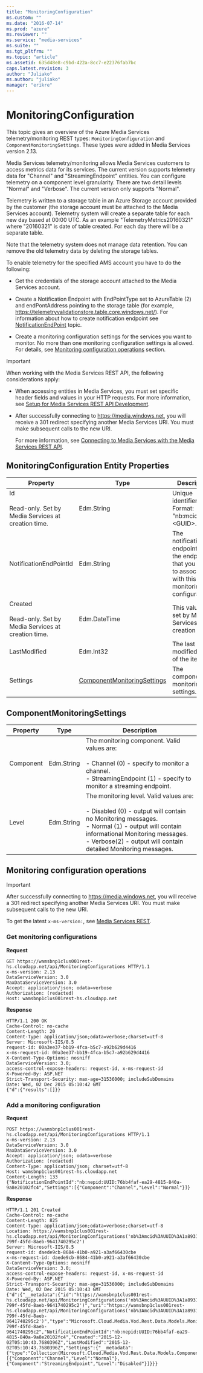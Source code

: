 ```yaml
---
title: "MonitoringConfiguration"
ms.custom: ""
ms.date: "2016-07-14"
ms.prod: "azure"
ms.reviewer: ""
ms.service: "media-services"
ms.suite: ""
ms.tgt_pltfrm: ""
ms.topic: "article"
ms.assetid: 635d48e8-c9bd-422a-8cc7-e22376fab7bc
caps.latest.revision: 3
author: "Juliako"
ms.author: "juliako"
manager: "erikre"
---
```

# MonitoringConfiguration
This topic gives an overview of the Azure Media Services telemetry/monitoring REST types: `MonitoringConfiguration` and `ComponentMonitoringSettings`. These types were added in Media Services version 2.13.  
  
 Media Services telemetry/monitoring allows Media Services customers to access metrics data for its services. The current version supports telemetry data for "Channel" and "StreamingEndpoint" entities. You can configure telemetry on a component level granularity. There are two detail levels "Normal" and "Verbose". The current version only supports "Normal".  
  
 Telemetry is written to a storage table in an Azure  Storage account provided by the customer (the storage account must be attached to the Media Services account). Telemetry system will create a separate table for each new day based at 00:00 UTC. As an example "TelemetryMetrics20160321" where "20160321" is date of table created. For each day there will be a separate table.  
  
 Note that the telemetry system does not manage data retention. You can remove the old telemetry data by deleting the storage tables.  
  
 To enable telemetry for the specified AMS account you have to do the following:  
  
-   Get the credentials of the storage account attached to the Media Services account.  
  
-   Create a Notification Endpoint with EndPointType set to AzureTable (2) and endPontAddress pointing to the storage table (for example, https://telemetryvalidationstore.table.core.windows.net/). For information about how to create notification endpoint see  [NotificationEndPoint](../MediaServicesREST/notificationendpoint.md) topic.  
  
-   Create a monitoring configuration settings for the services you want to monitor. No more than one monitoring configuration settings is allowed. For details, see [Monitoring configuration operations](#MonitoringConfiguration) section.  
   
> [!IMPORTANT]
>  When working with the Media Services REST API, the following considerations apply:  
>   
>  -   When accessing entities in Media Services, you must set specific header fields and values in your HTTP requests. For more information, see [Setup for Media Services REST API Development](http://msdn.microsoft.com/en-us/42ae6204-93bc-4797-bf40-1c68512cfb73).  
> -   After successfully connecting to https://media.windows.net, you will receive a 301 redirect specifying another Media Services URI. You must make subsequent calls to the new URI.  
>   
>      For more information, see [Connecting to Media Services with the Media Services REST API](http://msdn.microsoft.com/en-us/426d52db-1ac1-4ede-85be-da8ff5a7973f).  
  
##  <a name="job_entity_properties"></a> MonitoringConfiguration Entity Properties  
  
|Property|Type|Description|  
|--------------|----------|-----------------|  
|Id<br /><br /> Read-only. Set by Media Services at creation time.|Edm.String|Unique identifier. Format: "nb:mcid:UUID:\<GUID>.|  
|NotificationEndPointId|Edm.String|The notification endpoint ID of the endpoint that you want to associate with this monitoring configuration.|  
|Created<br /><br /> Read-only. Set by Media Services at creation time.|Edm.DateTime|This value is set by Media Services at creation time.|  
|LastModified|Edm.Int32|The last modified time of the item.|  
|Settings|[ComponentMonitoringSettings](#ComponentMonitoringSettings)|The component monitoring settings.|  
  
##  <a name="ComponentMonitoringSettings"></a> ComponentMonitoringSettings  
  
|Property|Type|Description|  
|--------------|----------|-----------------|  
|Component|Edm.String|The monitoring component. Valid values are:<br /><br /> -   Channel (0) - specify to monitor a channel.<br />-   StreamingEndpoint (1) - specify to monitor a streaming endpoint.|  
|Level|Edm.String|The monitoring level. Valid values are:<br /><br /> -   Disabled (0) - output will contain no Monitoring messages.<br />-   Normal (1) - output will contain informational Monitoring messages.<br />-   Verbose(2) - output will contain detailed Monitoring messages.|  
  
##  <a name="MonitoringConfiguration"></a> Monitoring configuration operations  
  
> [!IMPORTANT]
>  After successfully connecting to https://media.windows.net, you will receive a 301 redirect specifying another Media Services URI. You must make subsequent calls to the new URI.  
  
 To get the latest `x-ms-version:`, see [Media Services REST](../MediaServicesREST/azure-media-services-rest-api-reference.md).  
  
### Get  monitoring configurations  

 **Request**  
  
```  
GET https://wamsbnp1clus001rest-hs.cloudapp.net/api/MonitoringConfigurations HTTP/1.1  
x-ms-version: 2.13  
DataServiceVersion: 3.0  
MaxDataServiceVersion: 3.0  
Accept: application/json; odata=verbose  
Authorization: (redacted)  
Host: wamsbnp1clus001rest-hs.cloudapp.net  
```  
  
 **Response**  
  
```  
HTTP/1.1 200 OK  
Cache-Control: no-cache  
Content-Length: 20  
Content-Type: application/json;odata=verbose;charset=utf-8  
Server: Microsoft-IIS/8.5  
request-id: 00a3ee37-bb19-4fca-b5c7-a92b629d4416  
x-ms-request-id: 00a3ee37-bb19-4fca-b5c7-a92b629d4416  
X-Content-Type-Options: nosniff  
DataServiceVersion: 3.0;  
access-control-expose-headers: request-id, x-ms-request-id  
X-Powered-By: ASP.NET  
Strict-Transport-Security: max-age=31536000; includeSubDomains  
Date: Wed, 02 Dec 2015 05:10:42 GMT  
{"d":{"results":[]}}  
```  
  
### Add a monitoring configuration  
 **Request**  
  
```  
POST https://wamsbnp1clus001rest-hs.cloudapp.net/api/MonitoringConfigurations HTTP/1.1  
x-ms-version: 2.13  
DataServiceVersion: 3.0  
MaxDataServiceVersion: 3.0  
Accept: application/json; odata=verbose  
Authorization: (redacted)  
Content-Type: application/json; charset=utf-8  
Host: wamsbnp1clus001rest-hs.cloudapp.net  
Content-Length: 133  
{"NotificationEndPointId":"nb:nepid:UUID:76bb4faf-ea29-4815-840a-9a8e20102fc4","Settings":[{"Component":"Channel","Level":"Normal"}]}  
```  
  
 **Response**  
  
```  
HTTP/1.1 201 Created  
Cache-Control: no-cache  
Content-Length: 825  
Content-Type: application/json;odata=verbose;charset=utf-8  
Location: https://wamsbnp1clus001rest-hs.cloudapp.net/api/MonitoringConfigurations('nb%3Amcid%3AUUID%3A1a8931ae-799f-45fd-8aeb-9641740295c2')  
Server: Microsoft-IIS/8.5  
request-id: daede9cb-8684-41b0-a921-a3af66430cbe  
x-ms-request-id: daede9cb-8684-41b0-a921-a3af66430cbe  
X-Content-Type-Options: nosniff  
DataServiceVersion: 3.0;  
access-control-expose-headers: request-id, x-ms-request-id  
X-Powered-By: ASP.NET  
Strict-Transport-Security: max-age=31536000; includeSubDomains  
Date: Wed, 02 Dec 2015 05:10:43 GMT  
{"d":{"__metadata":{"id":"https://wamsbnp1clus001rest-hs.cloudapp.net/api/MonitoringConfigurations('nb%3Amcid%3AUUID%3A1a8931ae-799f-45fd-8aeb-9641740295c2')","uri":"https://wamsbnp1clus001rest-hs.cloudapp.net/api/MonitoringConfigurations('nb%3Amcid%3AUUID%3A1a8931ae-799f-45fd-8aeb-9641740295c2')","type":"Microsoft.Cloud.Media.Vod.Rest.Data.Models.MonitoringConfiguration"},"Id":"nb:mcid:UUID:1a8931ae-799f-45fd-8aeb-9641740295c2","NotificationEndPointId":"nb:nepid:UUID:76bb4faf-ea29-4815-840a-9a8e20102fc4","Created":"2015-12-02T05:10:43.7680396Z","LastModified":"2015-12-02T05:10:43.7680396Z","Settings":{"__metadata":{"type":"Collection(Microsoft.Cloud.Media.Vod.Rest.Data.Models.ComponentMonitoringSettings)"},"results":[{"Component":"Channel","Level":"Normal"},{"Component":"StreamingEndpoint","Level":"Disabled"}]}}}  
```  
  